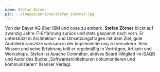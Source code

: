 ```yaml
---
name: Stefan Zörner
pic: ../images/persons/stefan_zoerner.jpg
---
```


Von der Bayer AG über IBM und oose zu embarc. **Stefan Zörner** blickt auf zwanzig Jahre IT-Erfahrung zurück und stets
gespannt nach vorn. Er unterstützt in Architektur- und Umsetzungsfragen mit dem Ziel, gute Architekturansätze wirksam in
der Implementierung zu verankern. Sein Wissen und seine Erfahrung teilt er regelmäßig in Vorträgen, Artikeln und
Workshops. Stefan ist Apache Committer, aktives Board-Mitglied im iSAQB und Autor des Buchs „Softwarearchitekturen
dokumentieren und kommunizieren“ (Hanser Verlag).
